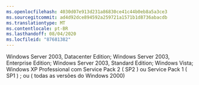 ```yaml
---
ms.openlocfilehash: 4030d07e913d231a86830ce41c44b0eb8a5a3ce3
ms.sourcegitcommit: ad4d92dce894592a259721a1571b1d8736abacdb
ms.translationtype: MT
ms.contentlocale: pt-BR
ms.lasthandoff: 08/04/2020
ms.locfileid: "87681382"
---
```

Windows Server 2003, Datacenter Edition; Windows Server 2003, Enterprise Edition; Windows Server 2003, Standard Edition; Windows Vista; Windows XP Professional com Service Pack 2 \( SP2 \) ou Service Pack 1 \( SP1 \) ; ou \( todas as versões do Windows 2000\)
